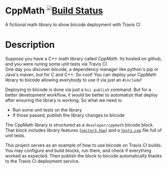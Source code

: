 CppMath [![Build Status](https://travis-ci.org/Manu343726/try-biicode-travisci.svg?branch=master)](https://travis-ci.org/Manu343726/try-biicode-travisci)
=======

A fictional math library to show biicode deployment with Travis CI

Description
===========

Suppose you have a C++ math library called *CppMath*. Its hosted on github, and you were runing some unit tests via Travis CI.  
One day you discover biicode, a dependency manager like python's pip or Java's maven, but for C and C++. So cool! You can deploy your CppMath
library to biicode allowing everybody to use it via just an `#include`!  

Deploying to biicode is done via just a `bii publish` command. But for a better development workflow, it would be better to automatize that deploy after ensuring the library is working. So what we need is:

 - Run some unit tests on the library
 - If those passed, publish the library changes to biicode

The CppMath library is structured as a `developer/cppmath` biicode block. That block includes library features ([`vector3.hpp`](https://github.com/Manu343726/try-biicode-travisci/blob/master/blocks/manu343726/try-biicode-travisci/vector3.hpp)) and a [`tests.cpp`](https://github.com/Manu343726/try-biicode-travisci/blob/master/blocks/manu343726/try-biicode-travisci/test.cpp) file full of unit tests.

This project serves as an example of how to use biicode on Travis CI builds. You may configure and build blocks, run them, and check if everything worked as expected. Then publish the block to biicode automatically thanks to the Travis CI deployment service.

